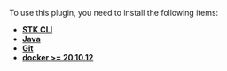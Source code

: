 To use this plugin, you need to install the following items:
- [**STK CLI**](https://docs.stackspot.com/content-creator/stk-cli/install/)
- [**Java**](https://openjdk.org/)
- [**Git**](https://git-scm.com/)
- [**docker >= 20.10.12**](https://docs.docker.com/engine/install/)
